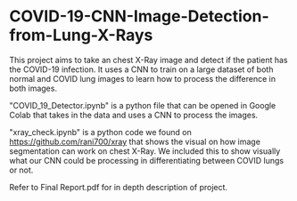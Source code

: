 # COVID-19-CNN-Image-Detection-from-Lung-X-Rays

This project aims to take an chest X-Ray image and detect if the patient has the COVID-19 infection. It uses a CNN to train on a large dataset of both normal and COVID lung images to learn how to process the difference in both images.

"COVID_19_Detector.ipynb" is a python file that can be opened in Google Colab that takes in the data and uses a CNN to process the images.

"xray_check.ipynb" is a python code we found on https://github.com/rani700/xray that shows the visual on how image segmentation can work on chest X-Ray. We included this to show visually what our CNN could be processing in differentiating between COVID lungs or not.

Refer to Final Report.pdf for in depth description of project.
